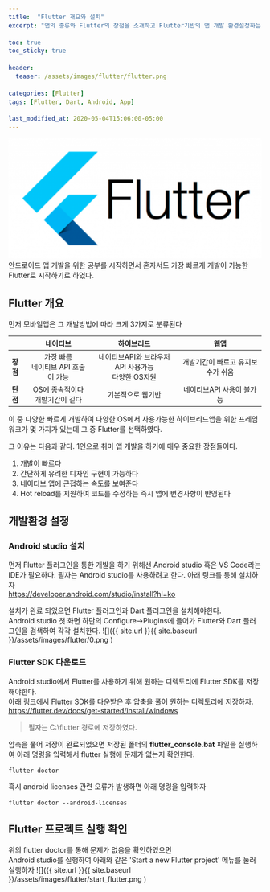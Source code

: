 ```yaml
---
title:  "Flutter 개요와 설치"
excerpt: "앱의 종류와 Flutter의 장점을 소개하고 Flutter기반의 앱 개발 환경설정하는 법을 소개"

toc: true
toc_sticky: true

header:
  teaser: /assets/images/flutter/flutter.png

categories: [Flutter]
tags: [Flutter, Dart, Android, App]

last_modified_at: 2020-05-04T15:06:00-05:00
---
```

![Flutter image](/assets/images/flutter/flutter.png)
안드로이드 앱 개발을 위한 공부를 시작하면서 혼자서도 가장 빠르게 개발이 가능한  
Flutter로 시작하기로 하였다.

## Flutter 개요
먼저 모바일앱은 그 개발방법에 따라 크게 3가지로 분류된다  

|  | 네이티브 | 하이브리드 | 웹앱 |
|:----|:---:|:---:|:---:|
| **장점** | 가장 빠름<br />네이티브 API 호출이 가능 | 네이티브API와 브라우저API 사용가능<br />다양한 OS지원 | 개발기간이 빠르고 유지보수가 쉬움 |
| **단점** | OS에 종속적이다<br />개발기간이 길다 | 기본적으로 웹기반 | 네이티브API 사용이 불가능|
  
이 중 다양한 빠르게 개발하여 다양한 OS에서 사용가능한 하이브리드앱을 위한 프레임워크가 몇 가지가 있는데 그 중 Flutter를 선택하였다.  
  
그 이유는 다음과 같다. 1인으로 취미 앱 개발을 하기에 매우 중요한 장점들이다.
1. 개발이 빠르다
2. 간단하게 유려한 디자인 구현이 가능하다
3. 네이티브 앱에 근접하는 속도를 보여준다
4. Hot reload를 지원하여 코드를 수정하는 즉시 앱에 변경사항이 반영된다

## 개발환경 설정
### Android studio 설치
먼저 Flutter 플러그인을 통한 개발을 하기 위해선 Android studio 혹은 VS Code라는 IDE가 필요하다. 필자는 Android studio를 사용하려고 한다. 아래 링크를 통해 설치하자  
<https://developer.android.com/studio/install?hl=ko>  
  
설치가 완료 되었으면 Flutter 플러그인과 Dart 플러그인을 설치해야한다.  
Android studio 첫 화면 하단의 Configure->Plugins에 들어가 Flutter와 Dart 플러그인을 검색하여 각각 설치한다.
![]({{ site.url }}{{ site.baseurl }}/assets/images/flutter/0.png    )
### Flutter SDK 다운로드
Android studio에서 Flutter를 사용하기 위해 원하는 디렉토리에 Flutter SDK를 저장해야한다.  
아래 링크에서 Flutter SDK를 다운받은 후 압축을 풀어 원하는 디렉토리에 저장하자.  
<https://flutter.dev/docs/get-started/install/windows>   
> 필자는 C:\flutter 경로에 저장하였다.  
  
압축을 풀어 저장이 완료되었으면 저장된 폴더의 **flutter_console.bat** 파일을 실행하여 아래 명령을 입력해서 flutter 실행에 문제가 없는지 확인한다.
```
flutter doctor
```
혹시 android licenses 관련 오류가 발생하면 아래 명령을 입력하자
```
flutter doctor --android-licenses
```
## Flutter 프로젝트 실행 확인
위의 flutter doctor를 통해 문제가 없음을 확인하였으면  
Android studio를 실행하여 아래와 같은 'Start a new Flutter project' 메뉴를 눌러 실행하자
![]({{ site.url }}{{ site.baseurl }}/assets/images/flutter/start_flutter.png    )